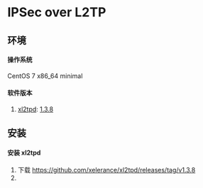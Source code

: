 # IPSec over L2TP

## 环境

#### 操作系统
CentOS 7 x86_64 minimal


#### 软件版本
1. [xl2tpd](https://github.com/xelerance/xl2tpd):  [1.3.8](https://github.com/xelerance/xl2tpd/releases/tag/v1.3.8)



## 安装

#### 安装 xl2tpd
1. 下载 https://github.com/xelerance/xl2tpd/releases/tag/v1.3.8
2. 
